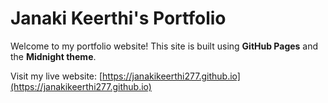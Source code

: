 # Janaki Keerthi's Portfolio

Welcome to my portfolio website! This site is built using **GitHub Pages** and the **Midnight theme**.

Visit my live website: [https://janakikeerthi277.github.io](https://janakikeerthi277.github.io)
